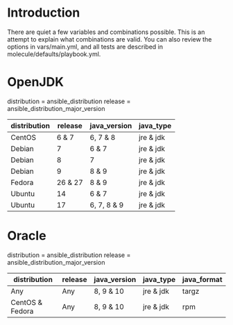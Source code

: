 # Introduction
There are quiet a few variables and combinations possible. This is an attempt
to explain what combinations are valid. You can also review the options in
vars/main.yml, and all tests are described in molecule/defaults/playbook.yml.

# OpenJDK

distribution = ansible_distribution
release = ansible_distribution_major_version

|distribution|release     |java_version |java_type  |
|------------|------------|-------------|-----------|
| CentOS     | 6 & 7      | 6, 7 & 8    | jre & jdk |
| Debian     | 7          | 6 & 7       | jre & jdk |
| Debian     | 8          | 7           | jre & jdk |
| Debian     | 9          | 8 & 9       | jre & jdk |
| Fedora     | 26 & 27    | 8 & 9       | jre & jdk |
| Ubuntu     | 14         | 6 & 7       | jre & jdk |
| Ubuntu     | 17         | 6, 7, 8 & 9 | jre & jdk |

# Oracle

distribution = ansible_distribution
release = ansible_distribution_major_version

|distribution     |release     |java_version|java_type  |java_format|
|-----------------|------------|------------|-----------|-----------|
| Any             | Any        | 8, 9 & 10  | jre & jdk | targz     |
| CentOS & Fedora | Any        | 8, 9 & 10  | jre & jdk | rpm       |
